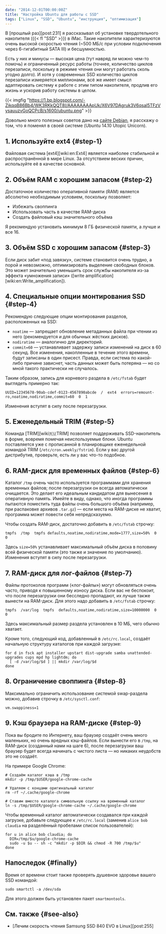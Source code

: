 ```yaml
---
date: "2014-12-01T00:00:00Z"
title: "Настройка Ubuntu для работы с SSD"
tags: ["Linux", "SSD", "Ubuntu", "инструкция", "оптимизация"]
---
```


В [прошлый раз][post:231] я рассказывал об установке твердотельного накопителя ({{< fl "SSD" >}}) в iMac. Такие накопители характеризуются очень высокой скоростью чтения (~500 МБ/с при условии подключения через 6-гигабитный SATA III) и бесшумностью.

<!--more-->

Есть у них и минусы — высокая цена (тут навряд ли можно чем-то помочь) и ограниченный ресурс работы (точнее, количество циклов перезаписи, поскольку в режиме чтения они могут работать сколь угодно долго). И хотя у современных SSD количество циклов перезаписи измеряется миллионами, всё же имеет смысл адаптировать систему к работе с этим типом накопителя, продлив его жизнь и ускорив работу системы в целом.

{{< imgfig "https://1.bp.blogspot.com/-ZikqqB86Bb4/WK3RKkQQT8I/AAAAAAAApUk/X6V97DAgruk3V6qsal5TFzVysauuzvGoQCPcB/s1600/ubuntu.png" >}}

Довольно много полезных советов дано на [сайте Debian](https://wiki.debian.org/SSDOptimization), я расскажу о том, что я поменял в своей системе (Ubuntu 14.10 Utopic Unicorn).

## 1. Используйте ext4 {#step-1}

Файловая система [ext4][wiki:en:Ext4] является наиболее стабильной и распространённой в мире Linux. За отсутствием веских причин, используйте её в качестве основной.

## 2. Объём RAM с хорошим запасом {#step-2}

Достаточное количество оперативной памяти (RAM) является абсолютно необходимым условием, поскольку позволяет:

* Избежать своппинга
* Использовать часть в качестве RAM-диска
* Создать файловый кэш значительного объёма

Я рекомендую установить минимум 8 ГБ физической памяти, а лучше и все 16.

## 3. Объём SSD с хорошим запасом {#step-3}

Если диск забит «под завязку», системе становится очень трудно, а порой и невозможно, оптимизировать выделение свободных блоков. Это может значительно уменьшить срок службы накопителя из-за эффекта «умножения записи» ([write amplification][wiki:en:Write_amplification]).

## 4. Специальные опции монтирования SSD {#step-4}

Рекомендую следующие опции монтирования разделов, расположенных на SSD:

* `noatime` — запрещает обновление метаданных файла при чтении из него (рекомендуется и для обычных жёстких дисков).
* `nodiratime` — аналогично для директорий.
* `commit=60` — устанавливает задержку записи изменений на диск в 60 секунд. Все изменения, накопленные в течение этого времени, будут записаны в один присест. Правда, если система по какой-либо причине зависнет, часть данных может быть потеряна — но со мной такого практически не случалось.

Таким образом, запись для корневого раздела в `/etc/fstab` будет выглядеть примерно так:

~~~
UUID=12345678-90ab-cdef-0123-4567890abcde  /  ext4  errors=remount-ro,noatime,nodiratime,commit=60  0  1
~~~

Изменения вступят в силу после перезагрузки.

## 5. Еженедельный TRIM {#step-5}

Команда [TRIM][wiki:ru:TRIM] позволяет поддерживать SSD-накопитель в форме, вовремя помечая неиспользуемые блоки. Ubuntu поставляется уже с прописанной в планировщике еженедельной командой TRIM (`/etc/cron.weekly/fstrim`). Если у вас другой дистрибутив, проверьте, есть ли у вас что-то подобное.

## 6. RAM-диск для временных файлов {#step-6}

Каталог `/tmp` очень часто используется программами для хранения временных файлов; после перезагрузки он всегда автоматически очищается. Это делает его идеальным кандидатом для вынесения в оперативную память. Имейте в виду, однако, что иногда программы пытаются поместить туда файлы очень большого объёма (например, при распаковке архивов `.tar.gz`) — если места на RAM-диске не хватит, программа может повести себя непредсказуемо.

Чтобы создать RAM-диск, достаточно добавить в `/etc/fstab` строчку:

~~~
tmpfs  /tmp  tmpfs defaults,noatime,nodiratime,mode=1777,size=50%  0  0
~~~

Здесь `size=50%` устанавливает максимальный объём диска в половину всей физической памяти (это также и значение по умолчанию). Изменения вступят в силу после перезагрузки.

## 7. RAM-диск для лог-файлов {#step-7}

Файлы протоколов программ («лог-файлы») могут обновляться очень часто, приводя к повышенному износу диска. Если вас не беспокоит, что после перезагрузки они бесследно пропадают, их лучше также вынести на RAM-диск. Для этого надо добавить в `/etc/fstab` строчку:

~~~
tmpfs  /var/log  tmpfs  defaults,noatime,nodiratime,size=10000000  0  0
~~~

Здесь максимальный размер раздела установлен в 10 МБ, чего обычно хватает.

Кроме того, следующий код, добавленный в `/etc/rc.local`, создаёт начальную структуру каталогов при каждой загрузке:

~~~
for d in fsck apt installer upstart dist-upgrade samba unattended-upgrades cups mpd hp lightdm; do
  [ -d /var/log/$d ] || mkdir /var/log/$d
done
~~~

## 8. Ограничение своппинга {#step-8}

Максимально ограничить использование системой swap-раздела можно, добавив строчку в `/etc/sysctl.conf`:

~~~
vm.swappiness=1
~~~

## 9. Кэш браузера на RAM-диске {#step-9}

Пока вы бродите по Интернету, ваш браузер создаёт очень много маленьких, но очень вредных кэш-файлов. Если вынести его в `/tmp`, на RAM-диск (созданный нами на шаге 6), после перезагрузки ваш браузер будет всегда начинать с чистого листа — но никаких неудобств это не создаёт.

На примере Google Chrome:

~~~
# Создаём каталог кэша в /tmp
mkdir -p /tmp/$USER/google-chrome-cache

# Удаляем с концами оригинальный каталог
rm -rf ~/.cache/google-chrome

# Ставим вместо каталога символьную ссылку на временный каталог
ln -s /tmp/$USER/google-chrome-cache ~/.cache/google-chrome
~~~

Чтобы временный каталог автоматически создавался при каждой загрузке, добавьте следующее к `/etc/rc.local` (заменив `alice bob claudia` на разделённый пробелами список пользователей):

~~~
for u in alice bob claudia; do
  DIR=/tmp/$u/google-chrome-cache
  sudo -u $u -- sh -c "mkdir -p $DIR && chmod -R 700 /tmp/$u"
done
~~~

## Напоследок {#finally}

Время от времени стоит также проверять душевное здоровье вашего SSD командой:

~~~
sudo smartctl -a /dev/sda
~~~

Для этого должен быть установлен пакет `smartmontools`.

## См. также {#see-also}

* [Лечим скорость чтения Samsung SSD 840 EVO в Linux][post:255]
